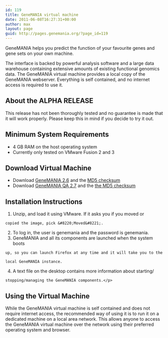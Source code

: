 ```yaml
---
id: 119
title: GeneMANIA virtual machine
date: 2011-06-08T16:27:31+00:00
author: max
layout: page
guid: http://pages.genemania.org/?page_id=119
---
```

GeneMANIA helps you predict the function of your favourite genes and gene sets on your own machine. 

The interface is backed by powerful analysis software and a large data warehouse containing extensive amounts of existing functional genomics data. The GeneMANIA virtual machine provides a local copy of the GeneMANIA webserver. Everything is self contained, and no internet access is required to use it. 

## About the ALPHA RELEASE

This release has not been thoroughly tested and no guarantee is made that it will work properly. Please keep this in mind if you decide to try it out.

## Minimum System Requirements

  * 4 GB RAM on the host operating system
  * Currently only tested on VMware Fusion 2 and 3

## Download Virtual Machine

  * Download [GeneMANIA 2.6](http://download.baderlab.org/GeneMANIA/vm/gm_prod_2.6/GeneMANIA.zip) and the [MD5 checksum](http://download.baderlab.org/GeneMANIA/vm/gm_prod_2.6/md5sum.txt)
  * Download [GeneMANIA QA 2.7](http://download.baderlab.org/GeneMANIA/vm/gm_qa_2.7/GeneMANIA_QA.zip) and the [the MD5 checksum](http://download.baderlab.org/GeneMANIA/vm/gm_qa_2.7/md5sum_qa.txt)

## Installation Instructions

  1. Unzip, and load it using VMware. If it asks you if you moved or
  
    copied the image, pick &#8220;Moved&#8221;.
  2. To log in, the user is genemania and the password is genemania.
  3. GeneMANIA and all its components are launched when the system boots
  
    up, so you can launch Firefox at any time and it will take you to the
  
    local GeneMANIA instance.
  4. A text file on the desktop contains more information about starting/
  
    stopping/managing the GeneMANIA components.</p> 

## Using the Virtual Machine

While the GeneMANIA virtual machine is self contained and does not require internet access, the recommended way of using it is to run it on a dedicated machine on a local area network. This allows anyone to access the GeneMANIA virtual machine over the network using their preferred operating system and browser.